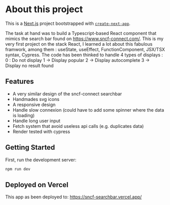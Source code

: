 # About this project

This is a [Next.js](https://nextjs.org/) project bootstrapped with [`create-next-app`](https://github.com/vercel/next.js/tree/canary/packages/create-next-app).

The task at hand was to build a Typescript-based React component that mimics the search bar found on https://www.sncf-connect.com/.
This is my very first project on the stack React, I learned a lot about this fabulous framwork, among them : useState, useEffect, FunctionComponent, JSX/TSX syntax, Cypress.
The code has been thinked to handle 4 types of displays :
0 : Do not display
1 -> Display popular
2 -> Display autocomplete
3 -> Display no result found

## Features

- A very similar design of the sncf-connect searchbar
- Handmades svg icons
- A responsive design
- Handle slow connexion (could have to add some spinner where the data is loading)
- Handle long user input
- Fetch system that avoid useless api calls (e.g. duplicates data)
- Render tested with cypress


## Getting Started

First, run the development server:

```bash
npm run dev
```

## Deployed on Vercel

This app as been deployed to: https://sncf-searchbar.vercel.app/
